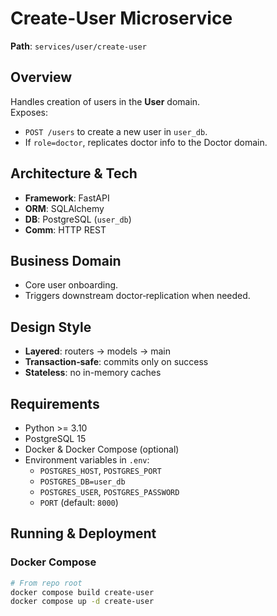 # Create-User Microservice

**Path**: `services/user/create-user`

## Overview  
Handles creation of users in the **User** domain.  
Exposes:
- `POST /users` to create a new user in `user_db`.
- If `role=doctor`, replicates doctor info to the Doctor domain.

## Architecture & Tech  
- **Framework**: FastAPI  
- **ORM**: SQLAlchemy  
- **DB**: PostgreSQL (`user_db`)  
- **Comm**: HTTP REST  

## Business Domain  
- Core user onboarding.  
- Triggers downstream doctor‐replication when needed.

## Design Style  
- **Layered**: routers → models → main  
- **Transaction‐safe**: commits only on success  
- **Stateless**: no in-memory caches

## Requirements  
- Python >= 3.10  
- PostgreSQL 15  
- Docker & Docker Compose (optional)  
- Environment variables in `.env`:
  - `POSTGRES_HOST`, `POSTGRES_PORT`
  - `POSTGRES_DB=user_db`
  - `POSTGRES_USER`, `POSTGRES_PASSWORD`
  - `PORT` (default: `8000`)

## Running & Deployment

### Docker Compose  
```bash
# From repo root
docker compose build create-user
docker compose up -d create-user

